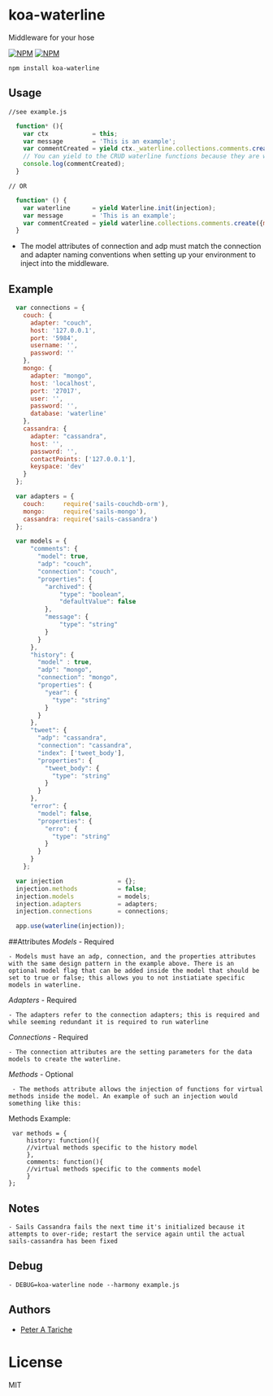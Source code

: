# koa-waterline
  Middleware for your hose


[![NPM](https://nodei.co/npm/koa-waterline.png?downloads=true&downloadRank=true&stars=true)](https://nodei.co/npm/koa-waterline/) [![NPM](https://nodei.co/npm-dl/koa-waterline.png?months=6&height=3)](https://nodei.co/npm/koa-waterline/)



    npm install koa-waterline

## Usage

    //see example.js
  ```js
    function* (){
      var ctx            = this;
      var message        = 'This is an example';
      var commentCreated = yield ctx._waterline.collections.comments.create({message: message});
      // You can yield to the CRUD waterline functions because they are written as promises.
      console.log(commentCreated);
    }
  ```
    // OR
  ```js
    function* () {
      var waterline      = yield Waterline.init(injection);
      var message        = 'This is an example';
      var commentCreated = yield waterline.collections.comments.create({message: message});
    }
  ```
   * The model attributes of connection and adp must match the connection and adapter naming conventions when setting up your environment to inject into the middleware.

## Example
  ```js
    var connections = {
      couch: {
        adapter: "couch",
        host: '127.0.0.1',
        port: '5984',
        username: '',
        password: ''
      },
      mongo: {
        adapter: "mongo",
        host: 'localhost',
        port: '27017',
        user: '',
        password: '',
        database: 'waterline'
      },
      cassandra: {
        adapter: "cassandra",
        host: '',
        password: '',
        contactPoints: ['127.0.0.1'],
        keyspace: 'dev'
      }
    };

    var adapters = {
      couch:     require('sails-couchdb-orm'),
      mongo:     require('sails-mongo'),
      cassandra: require('sails-cassandra')
    };

    var models = {
        "comments": {
          "model": true,
          "adp": "couch",
          "connection": "couch",
          "properties": {
            "archived": {
                "type": "boolean",
                "defaultValue": false
            },
            "message": {
                "type": "string"
            }
          }
        },
        "history": {
          "model" : true,
          "adp": "mongo",
          "connection": "mongo",
          "properties": {
            "year": {
              "type": "string"
            }
          }
        },
        "tweet": {
          "adp": "cassandra",
          "connection": "cassandra",
          "index": ['tweet_body'],
          "properties": {
            "tweet_body": {
              "type": "string"
            }
          }
        },
        "error": {
          "model": false,
          "properties": {
            "erro": {
              "type": "string"
            }
          }
        }
      };

    var injection               = {};
    injection.methods           = false;
    injection.models            = models;
    injection.adapters          = adapters;
    injection.connections       = connections;

    app.use(waterline(injection));
  ```
##Attributes
*Models* - Required

    - Models must have an adp, connection, and the properties attributes with the same design pattern in the example above. There is an optional model flag that can be added inside the model that should be set to true or false; this allows you to not instiatiate specific models in waterline.

*Adapters* - Required

    - The adapters refer to the connection adapters; this is required and while seeming redundant it is required to run waterline

*Connections* - Required

    - The connection attributes are the setting parameters for the data models to create the waterline.
*Methods* - Optional

     - The methods attribute allows the injection of functions for virtual methods inside the model. An example of such an injection would something like this:

Methods Example:

     var methods = {
         history: function(){
         //virtual methods specific to the history model
         },
         comments: function(){
         //virtual methods specific to the comments model
         }
    };

## Notes
    - Sails Cassandra fails the next time it's initialized because it attempts to over-ride; restart the service again until the actual sails-cassandra has been fixed

## Debug
    - DEBUG=koa-waterline node --harmony example.js

## Authors

  - [Peter A Tariche](https://github.com/ptariche)

# License

  MIT
